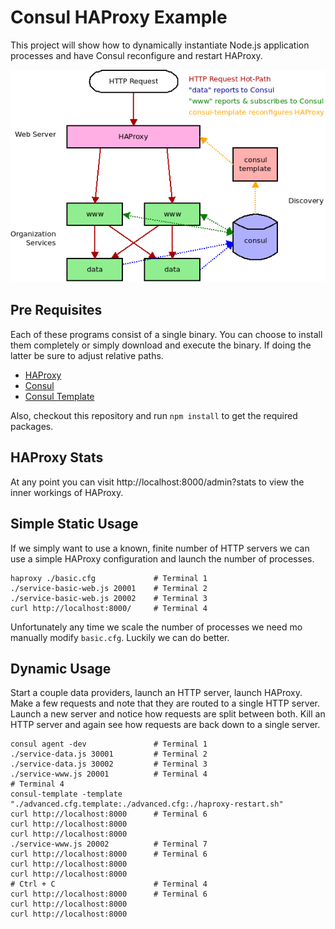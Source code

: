 # Consul HAProxy Example

This project will show how to dynamically instantiate Node.js application processes and have Consul reconfigure and restart HAProxy.

![Overview Diagram](./overview.png)

## Pre Requisites

Each of these programs consist of a single binary. You can choose to install them completely or simply download and execute the binary. If doing the latter be sure to adjust relative paths.

* [HAProxy](http://www.haproxy.org/)
* [Consul](https://github.com/hashicorp/consul)
* [Consul Template](https://github.com/hashicorp/consul-template)

Also, checkout this repository and run `npm install` to get the required packages.

## HAProxy Stats

At any point you can visit http://localhost:8000/admin?stats to view the inner workings of HAProxy.

## Simple Static Usage

If we simply want to use a known, finite number of HTTP servers we can use a simple HAProxy configuration and launch the number of processes.

```shell
haproxy ./basic.cfg             # Terminal 1
./service-basic-web.js 20001    # Terminal 2
./service-basic-web.js 20002    # Terminal 3
curl http://localhost:8000/     # Terminal 4
```

Unfortunately any time we scale the number of processes we need mo manually modify `basic.cfg`. Luckily we can do better.

## Dynamic Usage

Start a couple data providers, launch an HTTP server, launch HAProxy. Make a few requests and note that they are routed to a single HTTP server. Launch a new server and notice how requests are split between both. Kill an HTTP server and again see how requests are back down to a single server.

```shell
consul agent -dev               # Terminal 1
./service-data.js 30001         # Terminal 2
./service-data.js 30002         # Terminal 3
./service-www.js 20001          # Terminal 4
# Terminal 4
consul-template -template "./advanced.cfg.template:./advanced.cfg:./haproxy-restart.sh"
curl http://localhost:8000      # Terminal 6
curl http://localhost:8000
curl http://localhost:8000
./service-www.js 20002          # Terminal 7
curl http://localhost:8000      # Terminal 6
curl http://localhost:8000
curl http://localhost:8000
# Ctrl + C                      # Terminal 4
curl http://localhost:8000      # Terminal 6
curl http://localhost:8000
curl http://localhost:8000
```
